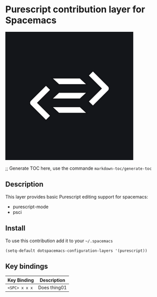# Purescript contribution layer for Spacemacs

![logo](img/purescript-logo.png)

;; Generate TOC here, use the commande `markdown-toc/generate-toc`

## Description

This layer provides basic Purescript editing support for spacemacs:
- purescript-mode
- psci

## Install

To use this contribution add it to your `~/.spacemacs`

```elisp
(setq-default dotspacemacs-configuration-layers '(purescript))
```

## Key bindings

Key Binding   | Description
--------------|------------------------------------------------------------
`<SPC> x x x` | Does thing01
